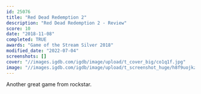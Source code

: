 ```yaml
---
id: 25076
title: "Red Dead Redemption 2"
description: "Red Dead Redemption 2 - Review"
score: 10
date: "2018-11-08"
completed: TRUE
awards: "Game of the Stream Silver 2018"
modified_date: "2022-07-04"
screenshots: []
cover: "//images.igdb.com/igdb/image/upload/t_cover_big/co1q1f.jpg"
image: "//images.igdb.com/igdb/image/upload/t_screenshot_huge/h8f9uojkzvaau8pxsyxi.jpg"
---
```

Another great game from rockstar.
